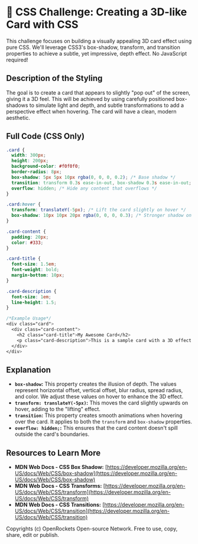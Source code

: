 # 🐞 CSS Challenge:  Creating a 3D-like Card with CSS


This challenge focuses on building a visually appealing 3D card effect using pure CSS. We'll leverage CSS3's box-shadow, transform, and transition properties to achieve a subtle, yet impressive, depth effect.  No JavaScript required!


## Description of the Styling

The goal is to create a card that appears to slightly "pop out" of the screen, giving it a 3D feel.  This will be achieved by using carefully positioned box-shadows to simulate light and depth, and subtle transformations to add a perspective effect when hovering.  The card will have a clean, modern aesthetic.


## Full Code (CSS Only)

```css
.card {
  width: 300px;
  height: 200px;
  background-color: #f0f0f0;
  border-radius: 8px;
  box-shadow: 5px 5px 10px rgba(0, 0, 0, 0.2); /* Base shadow */
  transition: transform 0.3s ease-in-out, box-shadow 0.3s ease-in-out; /* Smooth transitions */
  overflow: hidden; /* Hide any content that overflows */
}

.card:hover {
  transform: translateY(-5px); /* Lift the card slightly on hover */
  box-shadow: 10px 10px 20px rgba(0, 0, 0, 0.3); /* Stronger shadow on hover */
}

.card-content {
  padding: 20px;
  color: #333;
}

.card-title {
  font-size: 1.5em;
  font-weight: bold;
  margin-bottom: 10px;
}

.card-description {
  font-size: 1em;
  line-height: 1.5;
}

/*Example Usage*/
<div class="card">
  <div class="card-content">
    <h2 class="card-title">My Awesome Card</h2>
    <p class="card-description">This is a sample card with a 3D effect created using only CSS.</p>
  </div>
</div>

```

## Explanation

* **`box-shadow`:** This property creates the illusion of depth.  The values represent horizontal offset, vertical offset, blur radius, spread radius, and color.  We adjust these values on hover to enhance the 3D effect.
* **`transform: translateY(-5px)`:** This moves the card slightly upwards on hover, adding to the "lifting" effect.
* **`transition`:** This property creates smooth animations when hovering over the card.  It applies to both the `transform` and `box-shadow` properties.
* **`overflow: hidden;`:** This ensures that the card content doesn't spill outside the card's boundaries.


## Resources to Learn More

* **MDN Web Docs - CSS Box Shadow:** [https://developer.mozilla.org/en-US/docs/Web/CSS/box-shadow](https://developer.mozilla.org/en-US/docs/Web/CSS/box-shadow)
* **MDN Web Docs - CSS Transforms:** [https://developer.mozilla.org/en-US/docs/Web/CSS/transform](https://developer.mozilla.org/en-US/docs/Web/CSS/transform)
* **MDN Web Docs - CSS Transitions:** [https://developer.mozilla.org/en-US/docs/Web/CSS/transition](https://developer.mozilla.org/en-US/docs/Web/CSS/transition)


Copyrights (c) OpenRockets Open-source Network. Free to use, copy, share, edit or publish.

